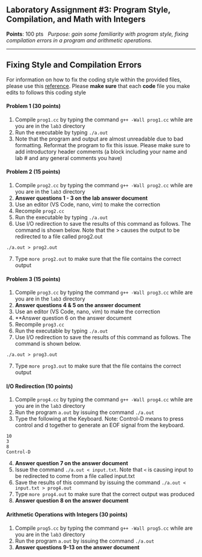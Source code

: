 ## Laboratory Assignment #3: Program Style, Compilation, and Math with Integers  

**Points**: 100 pts  
*Purpose: gain some familiarity with program style, fixing compilation errors in a program and arithmetic operations.*

---
## Fixing Style and Compilation Errors

For information on how to fix the coding style within the provided files, please use this [reference](https://github.com/chelberg/cs2400/blob/master/docs/coding-style.md). Please **make sure** that each **code** file you make edits to follows this coding style
#### Problem 1 (30 points)
1. Compile `prog1.cc` by typing the command `g++ -Wall prog1.cc` while are you are in the `lab3` directory
2. Run the executable by typing `./a.out`
3. Note that the program and output are almost unreadable due to bad formatting. Reformat the program to fix this issue. Please make sure to add introductory header comments (a block including your name and lab # and any general comments you have)
#### Problem 2 (15 points)
1. Compile `prog2.cc` by typing the command `g++ -Wall prog2.cc` while are you are in the `lab3` directory
2. **Answer questions 1 - 3 on the lab answer document**
3. Use an editor (VS Code, nano, vim) to make the correction
4. Recompile `prog2.cc`
5. Run the executable by typing `./a.out`
6. Use I/O redirection to save the results of this command as follows. The command is shown below. Note that the > causes the output to be redirected to a file called prog2.out
```
./a.out > prog2.out
```
7. Type `more prog2.out` to make sure that the file contains the correct output

#### Problem 3 (15 points)
1. Compile `prog3.cc` by typing the command `g++ -Wall prog3.cc` while are you are in the `lab3` directory
2. **Answer questions 4 & 5 on the answer document**
3. Use an editor (VS Code, nano, vim) to make the correction
4. **Answer question 6 on the answer document
5. Recompile `prog3.cc`
6. Run the executable by typing `./a.out`
7. Use I/O redirection to save the results of this command as follows. The command is shown below. 
```
./a.out > prog3.out
```
7. Type `more prog3.out` to make sure that the file contains the correct output

#### I/O Redirection (10 points)
1. Compile `prog4.cc` by typing the command `g++ -Wall prog4.cc` while are you are in the `lab3` directory
2. Run the program `a.out` by issuing the command `./a.out`
3. Type the following at the Keyboard. Note: Control-D means to press control and d together to generate an EOF signal from the keyboard.
```
10
3
8
Control-D
```
4. **Answer question 7 on the answer document**
5. Issue the command `./a.out < input.txt`. Note that `<` is causing input to be redirected to come from a file called input.txt
6. Save the results of this command by issuing the command 
   `./a.out < input.txt > prog4.out`
7. Type `more prog4.out` to make sure that the correct output was produced
8. **Answer question 8 on the answer document**
#### Arithmetic Operations with Integers (30 points)
1. Compile `prog5.cc` by typing the command `g++ -Wall prog5.cc` while are you are in the `lab3` directory
2. Run the program `a.out` by issuing the command `./a.out`
3. **Answer questions 9-13 on the answer document**
